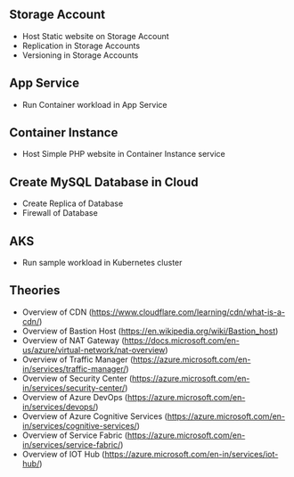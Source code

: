 ## Storage Account
- Host Static website on Storage Account
- Replication in Storage Accounts
- Versioning in Storage Accounts

## App Service
- Run Container workload in App Service

## Container Instance
- Host Simple PHP website in Container Instance service 


## Create MySQL Database in Cloud
- Create Replica of Database
- Firewall of Database

## AKS
- Run sample workload in Kubernetes cluster

## Theories

- Overview of CDN (https://www.cloudflare.com/learning/cdn/what-is-a-cdn/)
- Overview of Bastion Host (https://en.wikipedia.org/wiki/Bastion_host)
- Overview of NAT Gateway (https://docs.microsoft.com/en-us/azure/virtual-network/nat-overview)
- Overview of Traffic Manager (https://azure.microsoft.com/en-in/services/traffic-manager/)
- Overview of Security Center (https://azure.microsoft.com/en-in/services/security-center/)
- Overview of Azure DevOps (https://azure.microsoft.com/en-in/services/devops/)
- Overview of Azure Cognitive Services (https://azure.microsoft.com/en-in/services/cognitive-services/)
- Overview of Service Fabric (https://azure.microsoft.com/en-in/services/service-fabric/)
- Overview of IOT Hub (https://azure.microsoft.com/en-in/services/iot-hub/)
